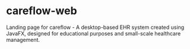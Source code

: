 # careflow-web
Landing page for careflow - A desktop-based EHR system created using JavaFX, designed for educational purposes and small-scale healthcare management.
